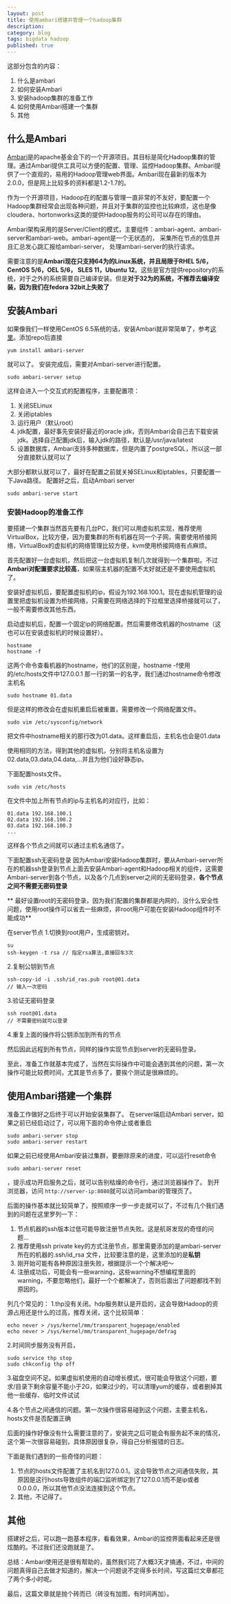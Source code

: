 ```yaml
---
layout: post
title: 使用ambari搭建并管理一个hadoop集群
description: 
category: blog
tags: bigdata hadoop
published: true
---
```


这部分包含的内容：

1. 什么是ambari
2. 如何安装Ambari
3. 安装hadoop集群的准备工作
4. 如何使用Ambari搭建一个集群
5. 其他

## 什么是Ambari ##
[Ambari](http://ambari.apache.org/)是的apache基金会下的一个开源项目。其目标是简化Hadoop集群的管理。通过Ambari提供工具可以方便的配置、管理、监控Hadoop集群。Ambari提供了一个直观的，易用的Hadoop管理web界面。Ambari现在最新的版本为2.0.0，但是网上比较多的资料都是1.2-1.7的。

作为一个开源项目，Hadoop在的配置与管理一直非常的不友好，要配置一个Hadoop集群经常会出现各种问题，并且对于集群的监控也比较麻烦，这也是像cloudera、hortonworks这类的提供Hadoop服务的公司可以存在的理由。

Ambari架构采用的是Server/Client的模式，主要组件：ambari-agent、ambari-server和ambari-web。ambari-agent是一个无状态的， 采集所在节点的信息并且汇总发心跳汇报给ambari-server， 处理ambari-server的执行请求。

需要注意的是**Ambari现在只支持64为的Linux系统，并且局限于RHEL 5/6，CentOS 5/6，OEL 5/6， SLES 11，Ubuntu 12**。这些是官方提供repository的系统，对于之外的系统需要自己编译安装。但是**对于32为的系统，不推荐去编译安装，因为我们在fedora 32bit上失败了**

## 安装Ambari ##
如果像我们一样使用CentOS 6.5系统的话，安装Ambari就非常简单了，参考[这里](https://cwiki.apache.org/confluence/display/AMBARI/Install+Ambari+2.0.0+from+Public+Repositories)。添加repo后直接

	yum install ambari-server
就可以了。
安装完成后，需要对Ambari-server进行配置。

	sudo ambari-server setup

这样会进入一个交互式的配置程序，主要配置项：

1. 关闭SELinux
2. 关闭iptables
3. 运行用户（默认root）
4. jdk配置，最好事先安装好最近的oracle jdk，否则Ambari会自己去下载安装jdk。选择自己配置jdk后，输入jdk的路径，默认是/usr/java/latest
5. 设置数据库，Ambari支持多种数据库，但是内置了postgreSQL，所以这一部分直接默认就可以了

大部分都默认就可以了，最好在配置之前就关掉SELinux和iptables，只要配置一下Java路径。
配置好之后，启动Ambari server

	sudo ambari-serve start

### 安装Hadoop的准备工作 ###
要搭建一个集群当然首先要有几台PC，我们可以用虚拟机实现，推荐使用VirtualBox，比较方便，因为要集群的所有机器在同一个子网，需要使用桥接网络，VirtualBox的虚拟机的网络管理比较方便，kvm使用桥接网络有点麻烦。

首先配置好一台虚拟机，然后把这一台虚拟机复制几次就得到一个集群啦。不过**Ambari对配置要求比较高**，如果宿主机器的配置不太好就还是不要使用虚拟机了。

安装好虚拟机后，要配置虚拟机的ip，假设为192.168.100.1。现在虚拟机管理的设置里把虚拟机设置为桥接网络，只需要在网络选择的下拉框里选择桥接就可以了，一般不需要修改其他东西。

启动虚拟机后，配置一个固定ip的网络配置。然后需要修改机器的hostname（这也可以在安装虚拟机的时候设置好）。

	hostname
	hostname -f
这两个命令查看机器的hostname，他们的区别是，hostname -f使用的/etc/hosts文件中127.0.0.1 那一行的第一的名字，我们通过hostname命令修改主机名

	sudo hostname 01.data
但是这样的修改会在虚拟机重启后被重置，需要修改一个网络配置文件。

	sudo vim /etc/sysconfig/network
把文件中hostname相关的那行改为01.data。这样重启后，主机名也会是01.data

使用相同的方法，得到其他的虚拟机，分别将主机名设置为02.data,03.data,04.data,...并且为他们设好静态ip。

下面配置hosts文件。

	sudo vim /etc/hosts
在文件中加上所有节点的ip与主机名的对应行，比如：

	01.data	192.168.100.1
	02.data	192.168.100.2
	03.data	192.168.100.3
	...

这样各个节点之间就可以通过主机名通信了。

下面配置ssh无密码登录
因为Ambari安装Hadoop集群时，要从Ambari-server所在的机器ssh登录到节点上面去安装Ambari-agent和Hadoop相关的组件，这需要Ambari-server到各个节点，以及各个几点到server之间的无密码登录，**各个节点之间不需要无密码登录**

** 最好设置root的无密码登录，因为我们配置的集群都是内网的，没什么安全性问题，使用root操作可以省去一些麻烦，非root用户可能在安装Hadoop组件时不能成功**

在server节点
1.切换到root用户，生成密钥对。

	su
	ssh-keygen -t rsa // 指定rsa算法,直接回车3次

2.复制公钥到节点

	ssh-copy-id -i .ssh/id_ras.pub root@01.data
	// 输入一次密码
3.验证无密码登录

	ssh root@01.data
	// 不需要密码就可以登录
	
4.重复上面的操作将公钥添加到所有的节点

然后因此远程到所有节点，同样的操作实现节点到server的无密码登录。

至此，准备工作就基本完成了，当然在实际操作中可能会遇到其他的问题，第一次操作可能比较费时间，尤其是节点多了，要挨个测试是很麻烦的。

## 使用Ambari搭建一个集群 ##
准备工作做好之后终于可以开始安装集群了。
在server端启动Ambari server，如果之前已经启动过了，可以用下面的命令停止或者重启

	sudo ambari-server stop
	sudo ambari-server restart

如果之前已经使用Ambari安装过集群，要删除原来的进度，可以运行reset命令

	sudo ambari-server reset

，提示成功开启服务之后，就可以告别枯燥的命令行，通过浏览器操作了。
到开浏览器，访问 	``` http://server-ip:8080 ```就可以访问ambari的管理页了。

后面的操作基本就比较简单了，按照顺序一步一步走就可以了，不过有几个我们遇到的问题在这里罗列一下：

1. 节点机器的ssh版本过低可能导致注册节点失败。这是航哥发现的奇怪的问题...
2. 推荐使用ssh private key的方式注册节点，那里需要添加的是ambari-server所在的机器的.ssh/id_rsa 文件，比较要注意的是，这里添加的是**私钥**
3. 刚开始可能有各种原因注册失败，根据提示一个个解决吧～
4. 注册成功后，可能会有一些warning，这些warning不想编程里面的warning，不要忽略他们，最好一个个都解决了，否则后面出了问题都找不到原因的。

列几个常见的：
1.thp没有关闭。hdp服务默认是开启的，这会导致Hadoop的资源占用还是什么的过高，推荐关闭，这个比较简单：

	echo never > /sys/kernel/mm/transparent_hugepage/enabled 
	echo never > /sys/kernel/mm/transparent_hugepage/defrag 

2.时间同步服务没有开启，
	
	sudo service thp stop
	sudo chkconfig thp off

3.磁盘空间不足。如果虚拟机使用的自动增长模式，很可能会导致这个问题，要求/目录下剩余容量不能小于2G，如果过少的，可以清理yum的缓存，或者删掉其他一些缓存、临时文件试试

4.各个节点之间通信的问题。第一次操作很容易碰到这个问题，主要主机名，hosts文件是否配置正确

后面的操作好像没有什么需要注意的了，安装完之后可能会有服务起不来的情况，这个第一次很容易碰到，具体原因很复杂，得自己分析报错的日志。

下面是我们遇到的一些奇怪的问题：

1. 节点的hosts文件配置了主机名到127.0.0.1。这会导致节点之间通信失败，其原因是这行hosts导致组件的端口监听绑定到了127.0.0.1而不是ip或者0.0.0.0，所以其他节点没法连接到这个节点。
2. 其他，不记得了。

## 其他 ##
搭建好之后，可以跑一跑基本程序，看看效果，Ambari的监控界面看起来还是很炫酷的。不过我们还没跑就是了。

总结：Ambari使用还是很有帮助的，虽然我们花了大概3天才搞通，不过，中间的问题真得自己去做才知道的，解决一个问题说不定得多长时间，写这篇烂文章都花了两个多小时呢。

最后，这篇文章就是抛个砖而已（砖没有加图，有时间再加）。
